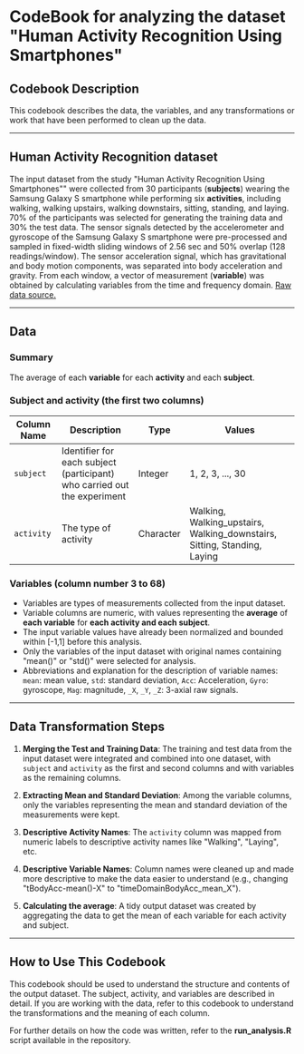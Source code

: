 # CodeBook for analyzing the dataset "Human Activity Recognition Using Smartphones"

## Codebook Description

This codebook describes the data, the variables, and any transformations or work that have been performed to clean up the data.

------------------------------------------------------------------------

## Human Activity Recognition dataset

The input dataset from the study "Human Activity Recognition Using Smartphones"" were collected from 30 participants (**subjects**) wearing the Samsung Galaxy S smartphone while performing six **activities**, including walking, walking upstairs, walking downstairs, sitting, standing, and laying. 70% of the participants was selected for generating the training data and 30% the test data. The sensor signals detected by the accelerometer and gyroscope of the Samsung Galaxy S smartphone were pre-processed and sampled in fixed-width sliding windows of 2.56 sec and 50% overlap (128 readings/window). The sensor acceleration signal, which has gravitational and body motion components, was separated into body acceleration and gravity. From each window, a vector of measurement (**variable**) was obtained by calculating variables from the time and frequency domain. [Raw data source.](https://d396qusza40orc.cloudfront.net/getdata%2Fprojectfiles%2FUCI%20HAR%20Dataset.zip)

------------------------------------------------------------------------

## Data

### Summary

The average of each **variable** for each **activity** and each **subject**.

### Subject and activity (the first two columns)

| Column Name | Description | Type | Values |
|------------------|------------------|------------------|------------------|
| `subject` | Identifier for each subject (participant) who carried out the experiment | Integer | 1, 2, 3, ..., 30 |
| `activity` | The type of activity | Character | Walking, Walking_upstairs, Walking_downstairs, Sitting, Standing, Laying |

### Variables (column number 3 to 68)

-   Variables are types of measurements collected from the input dataset.
-   Variable columns are numeric, with values representing the **average** of **each variable** for **each activity and each subject**.
-   The input variable values have already been normalized and bounded within [-1,1] before this analysis.
-   Only the variables of the input dataset with original names containing "mean()" or "std()" were selected for analysis.
-   Abbreviations and explanation for the description of variable names: `mean`: mean value, `std`: standard deviation, `Acc`: Acceleration, `Gyro`: gyroscope, `Mag`: magnitude, `_X`, `_Y`, `_Z`: 3-axial raw signals.

------------------------------------------------------------------------

## Data Transformation Steps

1.  **Merging the Test and Training Data**: The training and test data from the input dataset were integrated and combined into one dataset, with `subject` and `activity` as the first and second columns and with variables as the remaining columns.

2.  **Extracting Mean and Standard Deviation**: Among the variable columns, only the variables representing the mean and standard deviation of the measurements were kept.

3.  **Descriptive Activity Names**: The `activity` column was mapped from numeric labels to descriptive activity names like "Walking", "Laying", etc.

4.  **Descriptive Variable Names**: Column names were cleaned up and made more descriptive to make the data easier to understand (e.g., changing "tBodyAcc-mean()-X" to "timeDomainBodyAcc_mean_X").

5.  **Calculating the average**: A tidy output dataset was created by aggregating the data to get the mean of each variable for each activity and subject.

------------------------------------------------------------------------

## How to Use This Codebook

This codebook should be used to understand the structure and contents of the output dataset. The subject, activity, and variables are described in detail. If you are working with the data, refer to this codebook to understand the transformations and the meaning of each column.

For further details on how the code was written, refer to the **run_analysis.R** script available in the repository.
